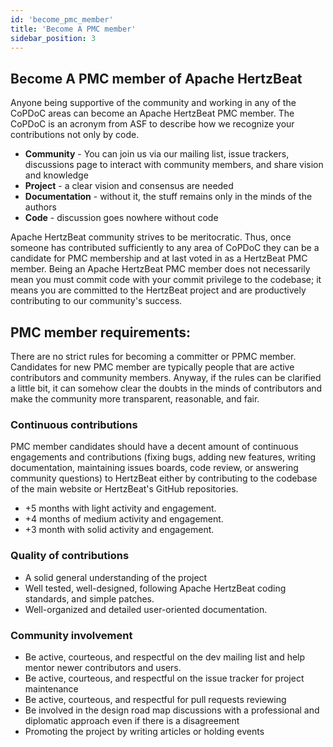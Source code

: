 ```yaml
---
id: 'become_pmc_member'
title: 'Become A PMC member'
sidebar_position: 3
---
```


<!--
    Licensed to the Apache Software Foundation (ASF) under one or more
    contributor license agreements.  See the NOTICE file distributed with
    this work for additional information regarding copyright ownership.
    The ASF licenses this file to You under the Apache License, Version 2.0
    (the "License"); you may not use this file except in compliance with
    the License.  You may obtain a copy of the License at

       https://www.apache.org/licenses/LICENSE-2.0
    
    Unless required by applicable law or agreed to in writing, software
    distributed under the License is distributed on an "AS IS" BASIS,
    WITHOUT WARRANTIES OR CONDITIONS OF ANY KIND, either express or implied.
    See the License for the specific language governing permissions and
    limitations under the License.
-->

## Become A PMC member of Apache HertzBeat

Anyone being supportive of the community and working in any of the
CoPDoC areas can become an Apache HertzBeat PMC member. The CoPDoC is an
acronym from ASF to describe how we recognize your contributions not
only by code.

- **Community** - You can join us via our mailing list, issue
  trackers, discussions page to interact with community members, and
  share vision and knowledge
- **Project** - a clear vision and consensus are needed
- **Documentation** - without it, the stuff remains only in the minds
  of the authors
- **Code** - discussion goes nowhere without code

Apache HertzBeat community strives to be meritocratic. Thus, once someone
has contributed sufficiently to any area of CoPDoC they can be a
candidate for PMC membership and at last voted in as a HertzBeat
PMC member. Being an Apache HertzBeat PMC member does not necessarily mean
you must commit code with your commit privilege to the codebase; it
means you are committed to the HertzBeat project and are productively
contributing to our community's success.

## PMC member requirements:

There are no strict rules for becoming a committer or PPMC member.
Candidates for new PMC member are typically people that are active
contributors and community members. Anyway, if the rules can be
clarified a little bit, it can somehow clear the doubts in the minds
of contributors and make the community more transparent, reasonable,
and fair.

### Continuous contributions

PMC member candidates should have a decent amount of continuous
engagements and contributions (fixing bugs, adding new features,
writing documentation, maintaining issues boards, code review, or answering
community questions) to HertzBeat either by contributing to the codebase
of the main website or HertzBeat's GitHub repositories.

- +5 months with light activity and engagement.
- +4 months of medium activity and engagement.
- +3 month with solid activity and engagement.

### Quality of contributions
- A solid general understanding of the project
- Well tested, well-designed, following Apache HertzBeat coding
  standards, and simple patches.
- Well-organized and detailed user-oriented documentation.

### Community involvement

- Be active, courteous, and respectful on the dev mailing list and
  help mentor newer contributors
  and users.
- Be active, courteous, and respectful on the issue tracker for
  project maintenance
- Be active, courteous, and respectful for pull requests reviewing
- Be involved in the design road map discussions with a professional
  and diplomatic approach even if there is a disagreement
- Promoting the project by writing articles or holding events